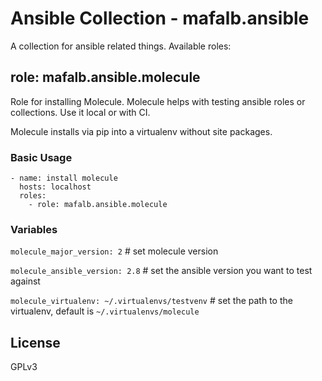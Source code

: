 # Ansible Collection - mafalb.ansible

A collection for ansible related things. Available roles:

## role: mafalb.ansible.molecule

Role for installing Molecule. Molecule helps with testing ansible roles or collections. Use it local or with CI.

Molecule installs via pip into a virtualenv without site packages.

### Basic Usage

```ansible
- name: install molecule
  hosts: localhost
  roles:
    - role: mafalb.ansible.molecule
```

### Variables

```molecule_major_version: 2``` # set molecule version

```molecule_ansible_version: 2.8``` # set the ansible version you want to test against

```molecule_virtualenv: ~/.virtualenvs/testvenv``` # set the path to the virtualenv, default is ```~/.virtualenvs/molecule```

## License

GPLv3

